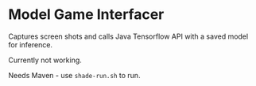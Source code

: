 # Model Game Interfacer

Captures screen shots and calls Java Tensorflow API with a saved model for inference.

Currently not working.


Needs Maven - use `shade-run.sh` to run.
